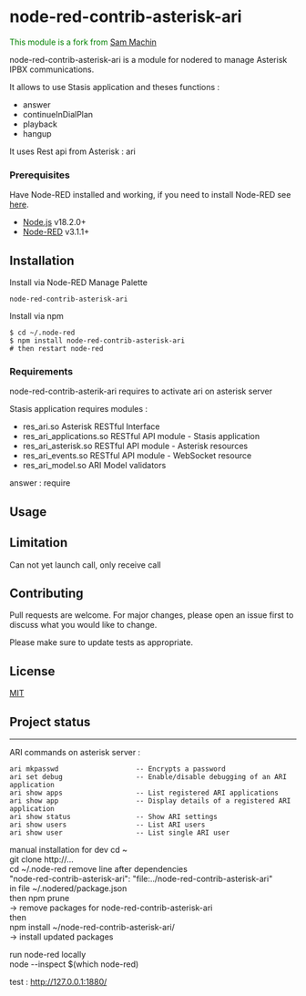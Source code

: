 # node-red-contrib-asterisk-ari


<span style="color:green">This module is a fork from [Sam Machin](https://github.com/sammachin/nodered-asterisk-ari)</span>

node-red-contrib-asterisk-ari is a module for nodered to manage Asterisk IPBX communications.

It allows to use Stasis application and theses functions :  
- answer
- continueInDialPlan
- playback
- hangup
  
It uses Rest api from Asterisk : ari

### Prerequisites

Have Node-RED installed and working, if you need to
install Node-RED see [here](https://nodered.org/docs/getting-started/installation).

- [Node.js](https://nodejs.org) v18.2.0+
- [Node-RED](https://nodered.org/) v3.1.1+

## Installation

Install via Node-RED Manage Palette

```
node-red-contrib-asterisk-ari
```

Install via npm

```shell
$ cd ~/.node-red
$ npm install node-red-contrib-asterisk-ari
# then restart node-red
```

### Requirements
node-red-contrib-asterik-ari requires to activate ari on asterisk server

Stasis application requires modules :
- res_ari.so                     Asterisk RESTful Interface               
- res_ari_applications.so        RESTful API module - Stasis application  
- res_ari_asterisk.so            RESTful API module - Asterisk resources  
- res_ari_events.so              RESTful API module - WebSocket resource  
- res_ari_model.so               ARI Model validators                     

answer : require 


## Usage



## Limitation
Can not yet launch call, only receive call

## Contributing
Pull requests are welcome. For major changes, please open an issue first to discuss what you would like to change.

Please make sure to update tests as appropriate.

## License
[MIT](https://choosealicense.com/licenses/mit/)

## Project status














-------------------------------------------------------------------------------------------------------------------------
ARI commands on asterisk server :
```
ari mkpasswd                   -- Encrypts a password
ari set debug                  -- Enable/disable debugging of an ARI application
ari show apps                  -- List registered ARI applications
ari show app                   -- Display details of a registered ARI application
ari show status                -- Show ARI settings
ari show users                 -- List ARI users
ari show user                  -- List single ARI user
```


manual installation for dev
 cd ~  
 git clone http://...  
 cd ~/.node-red
 remove line after dependencies  
 "node-red-contrib-asterisk-ari": "file:../node-red-contrib-asterisk-ari"  
 in file ~/.nodered/package.json  
 then npm prune  
 -> remove packages for node-red-contrib-asterisk-ari  
 then  
 npm install ~/node-red-contrib-asterisk-ari/  
 -> install updated packages  
  
run node-red locally  
node --inspect $(which node-red)  
  

test : http://127.0.0.1:1880/

